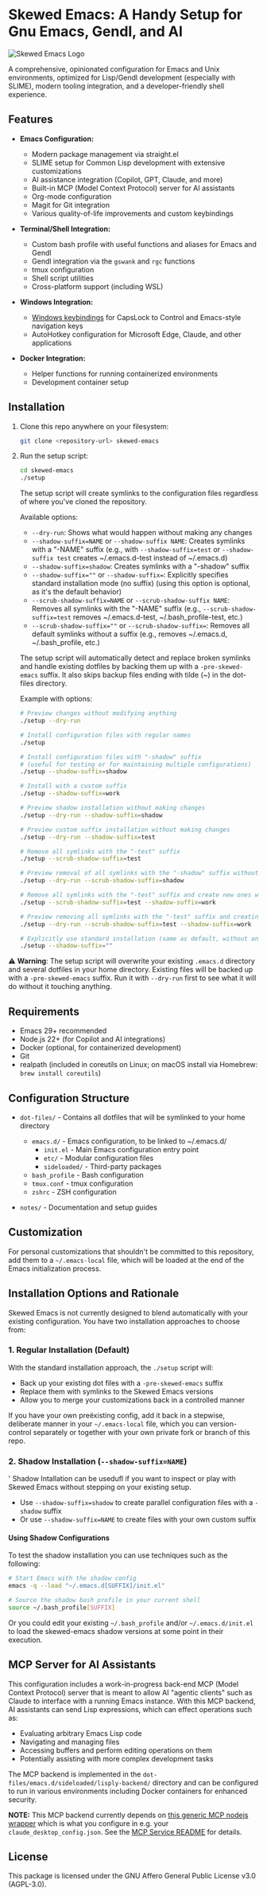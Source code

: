 # Skewed Emacs: A Handy Setup for Gnu Emacs, Gendl, and AI

![Skewed Emacs Logo](img/skewed-1-t.png)

A comprehensive, opinionated configuration for Emacs and Unix
environments, optimized for Lisp/Gendl development (especially with
SLIME), modern tooling integration, and a developer-friendly shell
experience.

## Features

- **Emacs Configuration:**
  - Modern package management via straight.el
  - SLIME setup for Common Lisp development with extensive customizations
  - AI assistance integration (Copilot, GPT, Claude, and more)
  - Built-in MCP (Model Context Protocol) server for AI assistants
  - Org-mode configuration
  - Magit for Git integration
  - Various quality-of-life improvements and custom keybindings

- **Terminal/Shell Integration:**
  - Custom bash profile with useful functions and aliases for Emacs and Gendl
  - Gendl integration via the `gswank` and `rgc` functions
  - tmux configuration
  - Shell script utilities
  - Cross-platform support (including WSL)

- **Windows Integration:**
  - [Windows keybindings](windows-keybindings/README.md) for CapsLock to Control and Emacs-style navigation keys
  - AutoHotkey configuration for Microsoft Edge, Claude, and other applications

- **Docker Integration:**
  - Helper functions for running containerized environments
  - Development container setup

## Installation

1. Clone this repo anywhere on your filesystem:
   ```bash
   git clone <repository-url> skewed-emacs
   ```

2. Run the setup script:
   ```bash
   cd skewed-emacs
   ./setup
   ```
   
   The setup script will create symlinks to the configuration files regardless of where you've cloned the repository.

   Available options:
   - `--dry-run`: Shows what would happen without making any changes
   - `--shadow-suffix=NAME` or `--shadow-suffix NAME`: Creates symlinks with a "-NAME" suffix
     (e.g., with `--shadow-suffix=test` or `--shadow-suffix test` creates ~/.emacs.d-test instead of ~/.emacs.d)
   - `--shadow-suffix=shadow`: Creates symlinks with a "-shadow" suffix
   - `--shadow-suffix=""` or `--shadow-suffix=`: Explicitly specifies standard installation mode (no suffix)
     (using this option is optional, as it's the default behavior)
   - `--scrub-shadow-suffix=NAME` or `--scrub-shadow-suffix NAME`: Removes all symlinks with the "-NAME" suffix
     (e.g., `--scrub-shadow-suffix=test` removes ~/.emacs.d-test, ~/.bash_profile-test, etc.)
   - `--scrub-shadow-suffix=""` or `--scrub-shadow-suffix=`: Removes all default symlinks without a suffix
     (e.g., removes ~/.emacs.d, ~/.bash_profile, etc.)

   The setup script will automatically detect and replace broken symlinks and handle existing dotfiles by backing them up with a `-pre-skewed-emacs` suffix. It also skips backup files ending with tilde (~) in the dot-files directory.

   Example with options:
   ```bash
   # Preview changes without modifying anything
   ./setup --dry-run
   
   # Install configuration files with regular names
   ./setup
   
   # Install configuration files with "-shadow" suffix
   # (useful for testing or for maintaining multiple configurations)
   ./setup --shadow-suffix=shadow
   
   # Install with a custom suffix
   ./setup --shadow-suffix=work
   
   # Preview shadow installation without making changes
   ./setup --dry-run --shadow-suffix=shadow
   
   # Preview custom suffix installation without making changes
   ./setup --dry-run --shadow-suffix=test
   
   # Remove all symlinks with the "-test" suffix
   ./setup --scrub-shadow-suffix=test
   
   # Preview removal of all symlinks with the "-shadow" suffix without making changes
   ./setup --dry-run --scrub-shadow-suffix=shadow
   
   # Remove all symlinks with the "-test" suffix and create new ones with "-work" suffix
   ./setup --scrub-shadow-suffix=test --shadow-suffix=work
   
   # Preview removing all symlinks with the "-test" suffix and creating new ones with "-work" suffix
   ./setup --dry-run --scrub-shadow-suffix=test --shadow-suffix=work
   
   # Explicitly use standard installation (same as default, without any suffix)
   ./setup --shadow-suffix=""
   ```

⚠️ **Warning**: The setup script will overwrite your existing
`.emacs.d` directory and several dotfiles in your home directory. Existing files will be backed up with a `-pre-skewed-emacs` suffix. Run
it with `--dry-run` first to see what it will do without it touching
anything.

## Requirements

- Emacs 29+ recommended 
- Node.js 22+ (for Copilot and AI integrations)
- Docker (optional, for containerized development)
- Git
- realpath (included in coreutils on Linux; on macOS install via Homebrew: `brew install coreutils`)

## Configuration Structure

- `dot-files/` - Contains all dotfiles that will be symlinked to your home directory
  - `emacs.d/` - Emacs configuration, to be linked to ~/.emacs.d/
    - `init.el` - Main Emacs configuration entry point
    - `etc/` - Modular configuration files
    - `sideloaded/` - Third-party packages
  - `bash_profile` - Bash configuration
  - `tmux.conf` - tmux configuration
  - `zshrc` - ZSH configuration

- `notes/` - Documentation and setup guides

## Customization

For personal customizations that shouldn't be committed to this repository, add them to a `~/.emacs-local` file, which will be loaded at the end of the Emacs initialization process.

## Installation Options and Rationale

Skewed Emacs is not currently designed to blend automatically with
your existing configuration. You have two installation approaches to
choose from:

### 1. Regular Installation (Default)

With the standard installation approach, the `./setup` script will:

- Back up your existing dot files with a `-pre-skewed-emacs` suffix
- Replace them with symlinks to the Skewed Emacs versions
- Allow you to merge your customizations back in a controlled manner

If you have your own preëxisting config, add it back in a stepwise,
deliberate manner in your `~/.emacs-local` file, which you can
version-control separately or together with your own private fork or
branch of this repo. 

### 2. Shadow Installation (`--shadow-suffix=NAME`)
' Shadow Intallation can be usedufl if you want to inspect or play
with Skewed Emacs without stepping on your existing setup.

- Use `--shadow-suffix=shadow` to create parallel configuration files with a `-shadow` suffix
- Or use `--shadow-suffix=NAME` to create files with your own custom suffix

#### Using Shadow Configurations

To test the shadow installation you can use techniques such as the
following:

```bash
# Start Emacs with the shadow config
emacs -q --load "~/.emacs.d[SUFFIX]/init.el"
```


```bash
# Source the shadow bash profile in your current shell
source ~/.bash_profile[SUFFIX]
```

Or you could edit your existing `~/.bash_profile` and/or
`~/.emacs.d/init.el` to load the skewed-emacs shadow versions at some
point in their execution.


## MCP Server for AI Assistants


This configuration includes a work-in-progress back-end MCP (Model
Context Protocol) server that is meant to allow AI "agentic clients"
such as Claude to interface with a running Emacs instance. With this
MCP backend, AI assistants can send Lisp expressions, which can effect
operations such as:

- Evaluating arbitrary Emacs Lisp code
- Navigating and managing files
- Accessing buffers and perform editing operations on them
- Potentially assisting with more complex development tasks

The MCP backend is implemented in the
`dot-files/emacs.d/sideloaded/lisply-backend/` directory and can be
configured to run in various environments including Docker containers
for enhanced security. 

**NOTE:** This MCP backend currently depends on [this generic MCP
nodejs wrapper](https://github.com/gendl/lispy-mcp.git) which is what
you configure in e.g. your `claude_desktop_config.json`. See the [MCP
Service
README](/projects/skewed-emacs/dot-files/emacs.d/sideloaded/mcp-service/README.md)
for details.

## License

This package is licensed under the GNU Affero General Public License v3.0 (AGPL-3.0).
